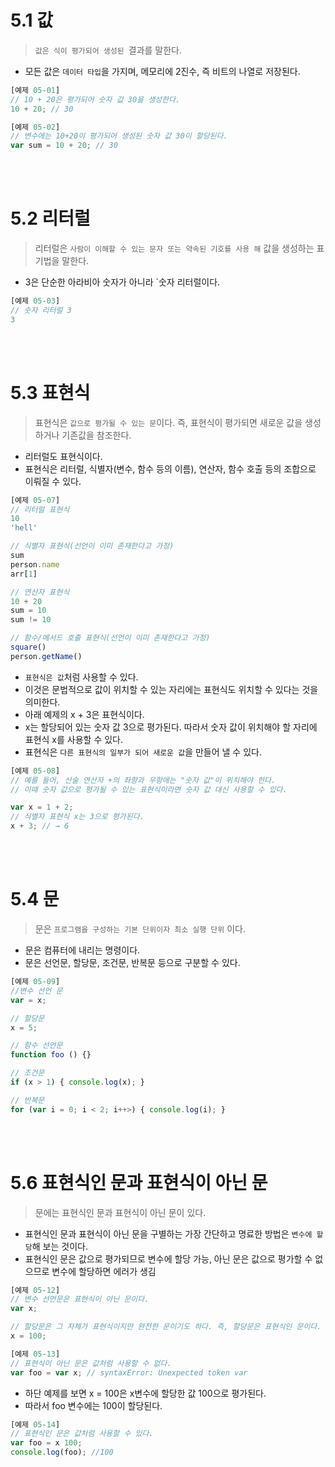 # 5.1 값

> `값은 식이 평가되어 생성된 `결과를 말한다.

- 모든 값은 `데이터 타입`을 가지며, 메모리에 2진수, 즉 비트의 나열로 저장된다.

```jsx
[예제 05-01]
// 10 + 20은 평가되어 숫자 값 30을 생성한다.
10 + 20; // 30
```

```jsx
[예제 05-02]
// 변수에는 10+20이 평가되어 생성된 숫자 값 30이 할당된다.
var sum = 10 + 20; // 30
```

<br>
<br>

# 5.2 리터럴

> 리터럴은 `사람이 이해할 수 있는 문자 또는 약속된 기호를 사용 해` 값을 생성하는 표기법을 말한다.

- 3은 단순한 아라비아 숫자가 아니라 `숫자 리터럴이다.

```jsx
[예제 05-03]
// 숫자 리터럴 3
3
```

<br>
<br>

# 5.3 표현식

> 표현식은 `값으로 평가될 수 있는 문`이다. 즉, 표현식이 평가되면 새로운 값을 생성하거나 기존값을 참조한다.

- 리터럴도 표현식이다.
- 표현식은 리터럴, 식별자(변수, 함수 등의 이름), 연산자, 함수 호출 등의 조합으로 이뤄질 수 있다.

```jsx
[예제 05-07]
// 리터럴 표현식
10
'hell'

// 식별자 표현식(선언이 이미 존재한다고 가정)
sum
person.name
arr[1]

// 연산자 표현식
10 + 20
sum = 10
sum != 10

// 함수/메서드 호출 표현식(선언이 이미 존재한다고 가정)
square()
person.getName()
```

- `표현식은 값`처럼 사용할 수 있다.
- 이것은 문법적으로 값이 위치할 수 있는 자리에는 표현식도 위치할 수 있다는 것을 의미한다.
- 아래 예제의 x + 3은 표현식이다.
- x는 할당되어 있는 숫자 값 3으로 평가된다. 따라서 숫자 값이 위치해야 할 자리에 표현식 x를 사용할 수 있다.
- 표현식은 `다른 표현식의 일부가 되어 새로운 값`을 만들어 낼 수 있다.

```jsx
[예제 05-08]
// 예를 들어, 산술 연산자 +의 좌항과 우항에는 "숫자 값"이 위치해야 한다.
// 이때 숫자 값으로 평가될 수 있는 표현식이라면 숫자 값 대신 사용할 수 있다.

var x = 1 + 2;
// 식별자 표현식 x는 3으로 평가된다.
x + 3; // → 6
```

<br>
<br>

# 5.4 문

> 문은 `프로그램을 구성하는 기본 단위이자 최소 실행 단위` 이다.

- 문은 컴퓨터에 내리는 명령이다.
- 문은 선언문, 할당문, 조건문, 반복문 등으로 구분할 수 있다.

```jsx
[예제 05-09]
//변수 선언 문
var = x;

// 할당문
x = 5;

// 함수 선언문
function foo () {}

// 조건문
if (x > 1) { console.log(x); }

// 반복문
for (var i = 0; i < 2; i++>) { console.log(i); }
```

<br>
<br>

# 5.6 표현식인 문과 표현식이 아닌 문

> 문에는 표현식인 문과 표현식이 아닌 문이 있다.

- 표현식인 문과 표현식이 아닌 문을 구별하는 가장 간단하고 명료한 방법은 `변수에 할당`해 보는 것이다.
- 표현식인 문은 값으로 평가되므로 변수에 할당 가능, 아닌 문은 값으로 평가할 수 없으므로 변수에 할당하면 에러가 생김

```jsx
[예제 05-12]
// 변수 선언문은 표현식이 아닌 문이다.
var x;

// 할당문은 그 자체가 표현식이지만 완전한 문이기도 하다. 즉, 할당문은 표현식인 문이다.
x = 100;
```

```jsx
[예제 05-13]
// 표현식이 아닌 문은 값처럼 사용할 수 없다.
var foo = var x; // syntaxError: Unexpected token var
```

- 하단 예제를 보면 x = 100은 x변수에 할당한 값 100으로 평가된다.
- 따라서 foo 변수에는 100이 할당된다.

```jsx
[예제 05-14]
// 표현식인 문은 값처럼 사용할 수 있다.
var foo = x 100;
console.log(foo); //100
```

